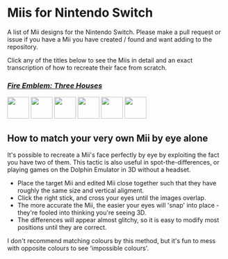 # Miis for Nintendo Switch

A list of Mii designs for the Nintendo Switch. Please make a pull request or issue if you have a Mii you have created / found and want adding to the repository.

Click any of the titles below to see the Miis in detail and an exact transcription of how to recreate their face from scratch.

<style>
  .tn {
    width: 50;
    display: inline-block;
  }
</style>

### *<a href="Fire Emblem Three Houses.md">Fire Emblem: Three Houses</a>*
<p>
  <img src="https://i.imgur.com/UDU7JHd.jpg" alt="" width=50 style="
display:inline-block" />
  <img src="https://i.imgur.com/QR1eMtk.jpg" alt="" width=50 style="
display:inline-block" />
  <img src="https://i.imgur.com/vlyVM5e.jpg" alt="" width=50 style="
display:inline-block" />
  <img src="https://i.imgur.com/V6cOHOw.jpg" alt="" width=50 style="
display:inline-block" />
  <img src="https://i.imgur.com/Qaviupw.jpg" alt="" width=50 style="
display:inline-block" />
  <img src="https://i.imgur.com/foTvXwf.jpg" alt="" width=50 style="
display:inline-block" />
</p>

## How to match your very own Mii by eye alone

It's possible to recreate a Mii's face perfectly by eye by exploiting the fact you have two of them. This tactic is also useful in spot-the-differences, or playing games on the Dolphin Emulator in 3D without a headset.

  - Place the target Mii and edited Mii close together such that they have roughly the same size and vertical aligment.
  - Click the right stick, and cross your eyes until the images overlap.
  - The more accurate the Mii, the easier your eyes will 'snap' into place - they're fooled into thinking you're seeing 3D.
  - The differences will appear almost glitchy, so it is easy to modify most positions until they are correct.

I don't recommend matching colours by this method, but it's fun to mess with opposite colours to see 'impossible colours'.


